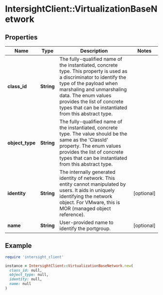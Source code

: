 # IntersightClient::VirtualizationBaseNetwork

## Properties

| Name | Type | Description | Notes |
| ---- | ---- | ----------- | ----- |
| **class_id** | **String** | The fully-qualified name of the instantiated, concrete type. This property is used as a discriminator to identify the type of the payload when marshaling and unmarshaling data. The enum values provides the list of concrete types that can be instantiated from this abstract type. |  |
| **object_type** | **String** | The fully-qualified name of the instantiated, concrete type. The value should be the same as the &#39;ClassId&#39; property. The enum values provides the list of concrete types that can be instantiated from this abstract type. |  |
| **identity** | **String** | The internally generated identity of network. This entity cannot manipulated by users. It aids in uniquely identifying the network object. For VMware, this is MOR (managed object reference). | [optional] |
| **name** | **String** | User-provided name to identify the portgroup. | [optional] |

## Example

```ruby
require 'intersight_client'

instance = IntersightClient::VirtualizationBaseNetwork.new(
  class_id: null,
  object_type: null,
  identity: null,
  name: null
)
```


